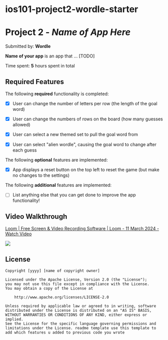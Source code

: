 # ios101-project2-wordle-starter
# Project 2 - *Name of App Here*

Submitted by: **Wordle**

**Name of your app** is an app that ... [TODO] 

Time spent: **5** hours spent in total

## Required Features

The following **required** functionality is completed:

- [x] User can change the number of letters per row (the length of the goal word)
- [x] User can change the numbers of rows on the board (how many guesses allowed)
- [x] User can select a new themed set to pull the goal word from
- [x] User can select "alien wordle", causing the goal word to change after each guess


The following **optional** features are implemented:

- [x] App displays a reset button on the top left to reset the game (but make no changes to the settings)

The following **additional** features are implemented:

- [ ] List anything else that you can get done to improve the app functionality!

## Video Walkthrough


<div>
    <a href="https://www.loom.com/share/79318c2507e84b518ead180a294b17aa">
      <p>Loom | Free Screen & Video Recording Software | Loom - 11 March 2024 - Watch Video</p>
    </a>
    <a href="https://www.loom.com/share/79318c2507e84b518ead180a294b17aa">
      <img style="max-width:300px;" src="https://cdn.loom.com/sessions/thumbnails/79318c2507e84b518ead180a294b17aa-with-play.gif">
    </a>
  </div>



## License

    Copyright [yyyy] [name of copyright owner]

    Licensed under the Apache License, Version 2.0 (the "License");
    you may not use this file except in compliance with the License.
    You may obtain a copy of the License at

        http://www.apache.org/licenses/LICENSE-2.0

    Unless required by applicable law or agreed to in writing, software
    distributed under the License is distributed on an "AS IS" BASIS,
    WITHOUT WARRANTIES OR CONDITIONS OF ANY KIND, either express or implied.
    See the License for the specific language governing permissions and
    limitations under the License. readme template use this template to add which features u added to previous code you wrote
